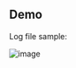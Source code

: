 ## Demo

Log file sample:

![image](https://github.com/newball2814/system-programming/assets/35733326/fbd38278-c61d-4ee4-a113-d82980035db1)
